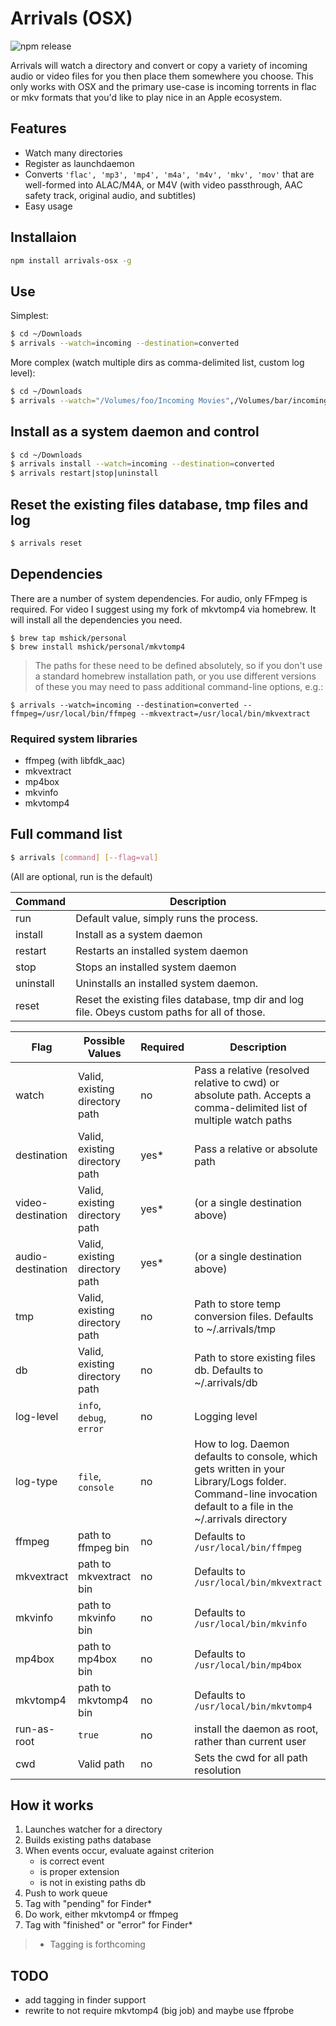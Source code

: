 Arrivals (OSX)
==============

![npm release](https://img.shields.io/npm/v/arrivals-osx.svg?style=flat)

Arrivals will watch a directory and convert or copy a variety of incoming
audio or video files for you then place them somewhere you choose. This only
works with OSX and the primary use-case is incoming torrents in flac or mkv
formats that you'd like to play nice in an Apple ecosystem.

## Features

* Watch many directories
* Register as launchdaemon
* Converts `'flac', 'mp3', 'mp4', 'm4a', 'm4v', 'mkv', 'mov'` that are well-formed
  into ALAC/M4A, or M4V (with video passthrough, AAC safety track, original audio, and subtitles)
* Easy usage

## Installaion

```bash
npm install arrivals-osx -g
```

## Use

Simplest:

```bash
$ cd ~/Downloads
$ arrivals --watch=incoming --destination=converted
```

More complex (watch multiple dirs as comma-delimited list, custom log level):

```bash
$ cd ~/Downloads
$ arrivals --watch="/Volumes/foo/Incoming Movies",/Volumes/bar/incoming-music --audio-destination=converted-audio --video-destination=converted-video --log-level=debug
```

## Install as a system daemon and control

```bash
$ cd ~/Downloads
$ arrivals install --watch=incoming --destination=converted
$ arrivals restart|stop|uninstall
```

## Reset the existing files database, tmp files and log

```bash
$ arrivals reset
```

## Dependencies

There are a number of system dependencies. For audio, only FFmpeg is required.
For video I suggest using my fork of mkvtomp4 via homebrew. It will install all the
dependencies you need.

```
$ brew tap mshick/personal
$ brew install mshick/personal/mkvtomp4
```

>The paths for these need to be defined absolutely, so if you don't use a
standard homebrew installation path, or you use different versions of these
you may need to pass additional command-line options, e.g.:

```
$ arrivals --watch=incoming --destination=converted --ffmpeg=/usr/local/bin/ffmpeg --mkvextract=/usr/local/bin/mkvextract
```

### Required system libraries

* ffmpeg (with libfdk_aac)
* mkvextract
* mp4box
* mkvinfo
* mkvtomp4

## Full command list

```bash
$ arrivals [command] [--flag=val]
```

(All are optional, run is the default)

Command   | Description
-------   | -----------
run       | Default value, simply runs the process.
install   | Install as a system daemon
restart   | Restarts an installed system daemon
stop      | Stops an installed system daemon
uninstall | Uninstalls an installed system daemon.
reset     | Reset the existing files database, tmp dir and log file. Obeys custom paths for all of those.

Flag              | Possible Values | Required | Description
----              | --------------- | -------- | -----------
watch             | Valid, existing directory path | no | Pass a relative (resolved relative to cwd) or absolute path. Accepts a comma-delimited list of multiple watch paths
destination       | Valid, existing directory path  | yes* | Pass a relative or absolute path
video-destination | Valid, existing directory path  | yes* | (or a single destination above)
audio-destination | Valid, existing directory path  | yes* | (or a single destination above)
tmp               | Valid, existing directory path | no | Path to store temp conversion files. Defaults to ~/.arrivals/tmp
db                | Valid, existing directory path | no | Path to store existing files db. Defaults to ~/.arrivals/db
log-level         | `info`, `debug`, `error` | no | Logging level
log-type          | `file`, `console` | no | How to log. Daemon defaults to console, which gets written in your Library/Logs folder. Command-line invocation default to a file in the ~/.arrivals directory
ffmpeg            | path to ffmpeg bin | no | Defaults to `/usr/local/bin/ffmpeg`
mkvextract        | path to mkvextract bin | no | Defaults to `/usr/local/bin/mkvextract`
mkvinfo           | path to mkvinfo bin | no | Defaults to `/usr/local/bin/mkvinfo`
mp4box            | path to mp4box bin | no | Defaults to `/usr/local/bin/mp4box`
mkvtomp4          | path to mkvtomp4 bin | no | Defaults to `/usr/local/bin/mkvtomp4`
run-as-root       | `true` | no | install the daemon as root, rather than current user
cwd               | Valid path | no | Sets the cwd for all path resolution

## How it works

1. Launches watcher for a directory
2. Builds existing paths database
3. When events occur, evaluate against criterion
    - is correct event
    - is proper extension
    - is not in existing paths db
4. Push to work queue
5. Tag with "pending" for Finder*
6. Do work, either mkvtomp4 or ffmpeg
7. Tag with "finished" or "error" for Finder*

> * Tagging is forthcoming

## TODO

* add tagging in finder support
* rewrite to not require mkvtomp4 (big job) and maybe use ffprobe
